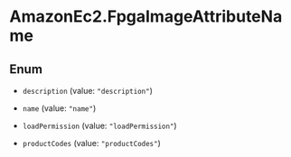 # AmazonEc2.FpgaImageAttributeName

## Enum


* `description` (value: `"description"`)

* `name` (value: `"name"`)

* `loadPermission` (value: `"loadPermission"`)

* `productCodes` (value: `"productCodes"`)


